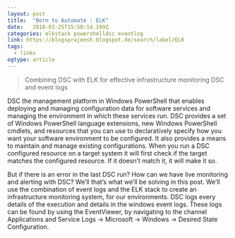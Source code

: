 ```yaml
---
layout: post 
title:  "Born to Automate : ELK" 
date:   2018-03-25T15:50:14.199Z 
categories: elkstack powershelldsc eventlog
link: https://blogsprajeesh.blogspot.de/search/label/ELK 
tags:
  - links
ogtype: article 
---
```


> Combining DSC with ELK for effective infrastructure monitoring
DSC and event logs

DSC the management platform in Windows PowerShell that enables deploying and managing configuration data for software services and managing the environment in which these services run.
DSC provides a set of Windows PowerShell language extensions, new Windows PowerShell cmdlets, and resources that you can use to declaratively specify how you want your software environment to be configured. It also provides a means to maintain and manage existing configurations. When you run a DSC configured resource on a target system it will first check if the target matches the configured resource. If it doesn’t match it, it will make it so.

But if there is an error in the last DSC run? How can we have live monitoring and alerting with DSC? We’ll that’s what we’ll be solving in this post. We’ll use the combination of event logs and the ELK stack to create an infrastructure monitoring system, for our environments. DSC logs every details of the execution and details in the windows event logs. These logs can be found by using the EventViewer, by navigating to the channel Applications and Service Logs -> Microsoft -> Windows -> Desired State Configuration. 